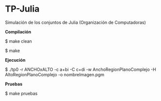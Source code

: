 # TP-Julia

Simulación de los conjuntos de Julia (Organización de Computadoras)

**Compilación**

$ make clean

$ make

**Ejecución**

$ ./tp0 -r ANCHOxALTO -c a+bi -C c+di -w AnchoRegionPlanoComplejo -H AltoRegionPlanoComplejo -o nombreImagen.pgm

**Pruebas**

$ make pruebas

